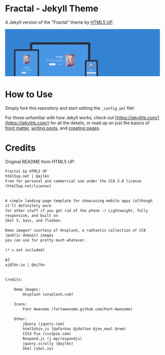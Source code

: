 # Fractal - Jekyll Theme

A Jekyll version of the "Fractal" theme by [HTML5 UP](https://html5up.net/).

![alt text](images/fractal.jpg "Fractal Theme")

# How to Use

Simply fork this repository and start editing the `_config.yml` file!

For those unfamiliar with how Jekyll works, check out [https://jekyllrb.com/](https://jekyllrb.com/) for all the details, or read up on just the basics of [front matter](https://jekyllrb.com/docs/frontmatter/), [writing posts](https://jekyllrb.com/docs/posts/), and [creating pages](https://jekyllrb.com/docs/pages/).

# Credits

Original README from HTML5 UP:

```
Fractal by HTML5 UP
html5up.net | @ajlkn
Free for personal and commercial use under the CCA 3.0 license (html5up.net/license)


A simple landing page template for showcasing mobile apps (although it'll definitely work
for other stuff if you get rid of the phone :) Lightweight, fully responsive, and built on
Skel 3, Sass, and flexbox.

Demo images* courtesy of Unsplash, a radtastic collection of CC0 (public domain) images
you can use for pretty much whatever.

(* = not included)

AJ
aj@lkn.io | @ajlkn


Credits:

	Demo Images:
		Unsplash (unsplash.com)

	Icons:
		Font Awesome (fortawesome.github.com/Font-Awesome)

	Other:
		jQuery (jquery.com)
		html5shiv.js (@afarkas @jdalton @jon_neal @rem)
		CSS3 Pie (css3pie.com)
		Respond.js (j.mp/respondjs)
		jquery.scrolly (@ajlkn)
		Skel (skel.io)

```
